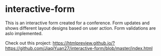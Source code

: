 # interactive-form

This is an interactive form created for a conference. Form updates and shows different layout designs based on user action. Form validations are aslo implemented.

Check out this project: https://htmlpreview.github.io/?https://github.com/JiaqiYuan27/interactive-form/blob/master/index.html
